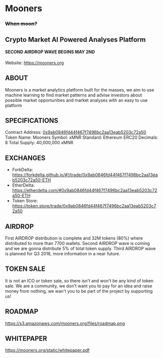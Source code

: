 # Mooners

### ~~When moon?~~

## Crypto Market AI Powered Analyses Platform

#### SECOND AIRDROP WAVE BEGINS MAY 2ND

Website: https://mooners.org

## ABOUT

Mooners is a market analytics platform built for the masses, we aim to use machine learning to find market patterns and advise investors about possible market opportunities and market analyses with an easy to use platform


## SPECIFICATIONS

Contract Address: [0x9ab0846fd44f467f7496bc2aa13eab5203c72a50](https://etherscan.io/token/0x9ab0846fd44f467f7496bc2aa13eab5203c72a50)
Token Name: Mooners
Symbol: xMNR
Standard: Ethereum ERC20
Decimals: 8
Total Supply: 40,000,000 xMNR

## EXCHANGES

- ForkDelta: https://forkdelta.github.io/#!/trade/0x9ab0846fd44f467f7496bc2aa13eab5203c72a50-ETH
- EtherDelta: https://etherdelta.com/#0x9ab0846fd44f467f7496bc2aa13eab5203c72a50-ETH
- Token Store: https://token.store/trade/0x9ab0846fd44f467f7496bc2aa13eab5203c72a50

## AIRDROP

First AIRDROP distribution is complete and 32M tokens (80%) where distributed to more than 7700 wallets.
Second AIRDROP wave is coming and we are gonna distribute 5% of total token supply.
Third AIRDROP wave is planned for Q3 2018, more information in a near future.


## TOKEN SALE

It is not an ICO or token sale, so there isn't and won't be any kind of token sale.
We are a community, we don't want you to pay for an idea and raise money from nothing, we wan't you to be part of the project by supporting us!

## ROADMAP
https://s3.amazonaws.com/mooners.org/files/roadmap.png

## WHITEPAPER
https://mooners.org/static/whitepaper.pdf

